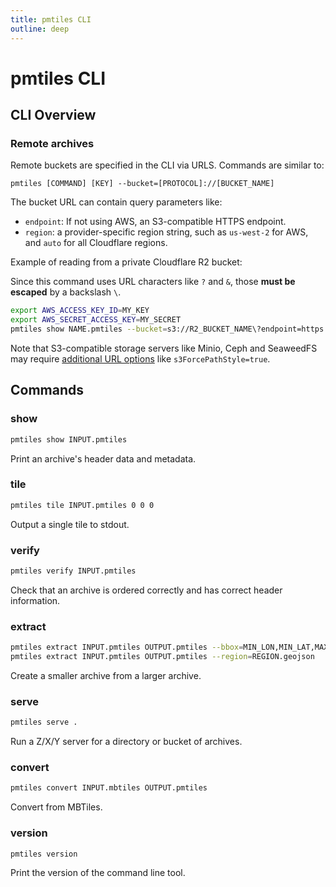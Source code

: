 ```yaml
---
title: pmtiles CLI
outline: deep
---
```


# pmtiles CLI

## CLI Overview

### Remote archives

Remote buckets are specified in the CLI via URLS. Commands are similar to:

```
pmtiles [COMMAND] [KEY] --bucket=[PROTOCOL]://[BUCKET_NAME]
```

The bucket URL can contain query parameters like:

* `endpoint`: If not using AWS, an S3-compatible HTTPS endpoint.
* `region`: a provider-specific region string, such as `us-west-2` for AWS, and `auto` for all Cloudflare regions.

Example of reading from a private Cloudflare R2 bucket:

Since this command uses URL characters like `?` and `&`, those **must be escaped** by a backslash `\`.

```sh
export AWS_ACCESS_KEY_ID=MY_KEY
export AWS_SECRET_ACCESS_KEY=MY_SECRET
pmtiles show NAME.pmtiles --bucket=s3://R2_BUCKET_NAME\?endpoint=https://R2_ACCOUNT_ID.r2.cloudflarestorage.com\&region=auto
```

Note that S3-compatible storage servers like Minio, Ceph and SeaweedFS may require [additional URL options](https://gocloud.dev/howto/blob/#s3-compatible) like `s3ForcePathStyle=true`.

## Commands

### show

```bash
pmtiles show INPUT.pmtiles
```

Print an archive's header data and metadata.

### tile

```bash
pmtiles tile INPUT.pmtiles 0 0 0
```

Output a single tile to stdout.

### verify

```bash
pmtiles verify INPUT.pmtiles
```

Check that an archive is ordered correctly and has correct header information.

### extract

```bash
pmtiles extract INPUT.pmtiles OUTPUT.pmtiles --bbox=MIN_LON,MIN_LAT,MAX_LON,MAX_LAT
pmtiles extract INPUT.pmtiles OUTPUT.pmtiles --region=REGION.geojson
```

Create a smaller archive from a larger archive.

### serve

```bash
pmtiles serve .
```

Run a Z/X/Y server for a directory or bucket of archives.

### convert

```bash
pmtiles convert INPUT.mbtiles OUTPUT.pmtiles
```

Convert from MBTiles.

### version

```bash
pmtiles version
```

Print the version of the command line tool.

